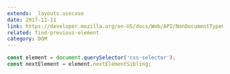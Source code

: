 ```yaml
---
extends: _layouts.usecase
date: 2017-11-11
link: https://developer.mozilla.org/en-US/docs/Web/API/NonDocumentTypeChildNode/nextElementSibling
related: find-previous-element
category: DOM
---
```



```javascript
const element = document.querySelector('css-selector');
const nextElement = element.nextElementSibling;
```
